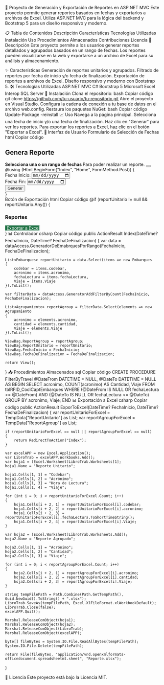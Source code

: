 🚀 Proyecto de Generación y Exportación de Reportes en ASP.NET MVC
Este proyecto permite generar reportes basados en fechas y exportarlos a archivos de Excel. Utiliza ASP.NET MVC para la lógica del backend y Bootstrap 5 para un diseño responsivo y moderno.

📋 Tabla de Contenidos
Descripción
Características
Tecnologías Utilizadas
Instalación
Uso
Procedimientos Almacenados
Contribuciones
Licencia
📄 Descripción
Este proyecto permite a los usuarios generar reportes detallados y agrupados basados en un rango de fechas. Los reportes pueden visualizarse en la web y exportarse a un archivo de Excel para su análisis y almacenamiento.

✨ Características
Generación de reportes unitarios y agrupados.
Filtrado de reportes por fecha de inicio y/o fecha de finalización.
Exportación de reportes a archivos de Excel.
Diseño responsivo y moderno con Bootstrap 5.
🛠️ Tecnologías Utilizadas
ASP.NET MVC
C#
Bootstrap 5
Microsoft Excel Interop
SQL Server
🚀 Instalación
Clona el repositorio:
bash
Copiar código
git clone https://github.com/tu-usuario/tu-repositorio.git
Abre el proyecto en Visual Studio.
Configura la cadena de conexión a tu base de datos en el archivo web.config.
Restaura los paquetes NuGet:
bash
Copiar código
Update-Package -reinstall
📈 Uso
Navega a la página principal.
Selecciona una fecha de inicio y/o una fecha de finalización.
Haz clic en "Generar" para ver los reportes.
Para exportar los reportes a Excel, haz clic en el botón "Exportar a Excel".
🌟 Interfaz de Usuario
Formulario de Selección de Fechas
html
Copiar código
<main>
    <div class="container mt-5">
        <div class="row justify-content-center">
            <div class="col-md-8">
                <h2 class="text-center mb-4">Genera Reporte</h2>
                <div class="mt-2">
                    <div class="alert alert-primary d-flex alert-dismissible fade show" role="alert">
                        <strong>Selecciona una o un rango de fechas </strong> Para poder realizar un reporte.
                        <button type="button" class="btn-close" data-bs-dismiss="alert" aria-label="Close"></button>
                    </div>
                </div>
                @using (Html.BeginForm("Index", "Home", FormMethod.Post))
                {
                    <div class="form-group row">
                        <div class="col-md-8">
                            <label for="FechaInicio" class="col-form-label">Fecha Inicio:</label>
                            <input type="date" class="form-control" id="FechaInicio" name="FechaInicio" required />
                        </div>
                        <div class="col-md-4">
                            <label for="FechaDeFinalizacion" class="col-form-label">Fecha Fin:</label>
                            <input type="date" class="form-control" id="FechaDeFinalizacion" name="FechaDeFinalizacion" />
                        </div>
                    </div>
                    <div class="form-group row mt-4">
                        <div class="col text-center">
                            <input type="submit" class="btn btn-primary" value="Generar" />
                        </div>
                    </div>
                }
            </div>
        </div>
    </div>
</main>
Botón de Exportación
html
Copiar código
@if (reportUnitario != null && reportUnitario.Any())
{
    <h3>Reportes</h3>
    <div>
        <div class="d-flex justify-content-end">
            <a href="@Url.Action("ExporToExcel", "Home", new { FechaInicio = ViewBag.FechaInicio, FechaDeFinalizacion = ViewBag.FechaDeFinalizacion })" class="btn" style="background-color: #217346; color: white; border-color: #1e6b41;">
                <i class="fas fa-file-excel" style="margin-right: 5px;"></i> Exportar a Excel
            </a>
        </div>
    </div>
}
📊 Controlador
csharp
Copiar código
public ActionResult Index(DateTime? FechaInicio, DateTime? FechaDeFinalizacion)
{
    var data = dataAccess.GeneradorDeEmabrquesPorRango(FechaInicio, FechaDeFinalizacion);

    List<Embarques> reportUnitario = data.Select(items => new Embarques
    {
        codebar = items.codebar,
        acronimo = items.acronimo,
        fechaLectura = items.fechaLectura,
        Viaje = items.Viaje
    }).ToList();

    var filterData = dataAccess.GeneratorAddFilterByCount(FechaInicio, FechaDeFinalizacion);

    List<Agrupamiento> reportAgroup = filterData.Select(elements => new Agrupamiento
    {
        acronimo = elements.acronimo,
        cantidad = elements.cantidad,
        Viaje = elements.Viaje
    }).ToList();

    ViewBag.ReportAgroup = reportAgroup;
    ViewBag.ReportUnitario = reportUnitario;
    ViewBag.FechaInicio = FechaInicio;
    ViewBag.FechaDeFinalizacion = FechaDeFinalizacion;

    return View();
}
📥 Procedimientos Almacenados
sql
Copiar código
CREATE PROCEDURE FilterByTravel 
    @DateFrom DATETIME = NULL, 
    @DateTo DATETIME = NULL
AS
BEGIN
    SELECT acronimo, COUNT(acronimo) AS Cantidad, Viaje 
    FROM tblRFID_CodiCaptEmbarques
    WHERE (@DateFrom IS NULL OR fechaLectura >= @DateFrom)
      AND (@DateTo IS NULL OR fechaLectura <= @DateTo)
    GROUP BY acronimo, Viaje;
END
📊 Exportación a Excel
csharp
Copiar código
public ActionResult ExporToExcel(DateTime? FechaInicio, DateTime? FechaDeFinalizacion)
{
    var reportUnitarioForExcel = TempData["ReportUnitario"] as List<Embarques>;
    var reportAgroupForExcel = TempData["ReportAgroup"] as List<Agrupamiento>;

    if (reportUnitarioForExcel == null || reportAgroupForExcel == null)
    {
        return RedirectToAction("Index");
    }

    var excelAPP = new Excel.Application();
    var LibroTrab = excelAPP.Workbooks.Add();
    var hoja1 = (Excel.Worksheet)LibroTrab.Worksheets[1];
    hoja1.Name = "Reporte Unitario";

    hoja1.Cells[1, 1] = "Codebar";
    hoja1.Cells[1, 2] = "Acrónimo";
    hoja1.Cells[1, 3] = "Hora de Lectura";
    hoja1.Cells[1, 4] = "Viaje";

    for (int i = 0; i < reportUnitarioForExcel.Count; i++)
    {
        hoja1.Cells[i + 2, 1] = reportUnitarioForExcel[i].codebar;
        hoja1.Cells[i + 2, 2] = reportUnitarioForExcel[i].acronimo;
        hoja1.Cells[i + 2, 3] = reportUnitarioForExcel[i].fechaLectura.ToShortTimeString();
        hoja1.Cells[i + 2, 4] = reportUnitarioForExcel[i].Viaje;
    }

    var hoja2 = (Excel.Worksheet)LibroTrab.Worksheets.Add();
    hoja2.Name = "Reporte Agrupado";

    hoja2.Cells[1, 1] = "Acrónimo";
    hoja2.Cells[1, 2] = "Cantidad";
    hoja2.Cells[1, 3] = "Viaje";

    for (int i = 0; i < reportAgroupForExcel.Count; i++)
    {
        hoja2.Cells[i + 2, 1] = reportAgroupForExcel[i].acronimo;
        hoja2.Cells[i + 2, 2] = reportAgroupForExcel[i].cantidad;
        hoja2.Cells[i + 2, 3] = reportAgroupForExcel[i].Viaje;
    }

    string tempFilePath = Path.Combine(Path.GetTempPath(), Guid.NewGuid().ToString() + ".xlsx");
    LibroTrab.SaveAs(tempFilePath, Excel.XlFileFormat.xlWorkbookDefault);
    LibroTrab.Close(false);
    excelAPP.Quit();

    Marshal.ReleaseComObject(hoja1);
    Marshal.ReleaseComObject(hoja2);
    Marshal.ReleaseComObject(LibroTrab);
    Marshal.ReleaseComObject(excelAPP);

    byte[] fileBytes = System.IO.File.ReadAllBytes(tempFilePath);
    System.IO.File.Delete(tempFilePath);

    return File(fileBytes, "application/vnd.openxmlformats-officedocument.spreadsheetml.sheet", "Reporte.xlsx");
}

📜 Licencia
Este proyecto está bajo la Licencia MIT.

